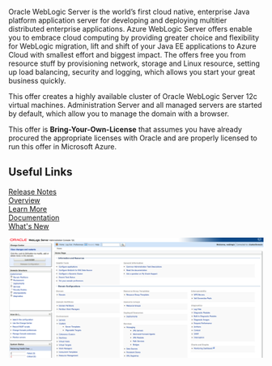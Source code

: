 Oracle WebLogic Server is the world’s first cloud native, enterprise Java platform application server for developing and deploying multitier distributed enterprise applications. Azure WebLogic Server offers enable you to embrace cloud computing by providing greater choice and flexibility for WebLogic migration, lift and shift of your Java EE applications to Azure Cloud with smallest effort and biggest impact. The offers free you from resource stuff by provisioning network, storage and Linux resource, setting up load balancing, security and logging, which allows you start your great business quickly.  

This offer creates a highly available cluster of Oracle WebLogic Server 12c virtual machines. Administration Server and all managed servers are started by default, which allow you to manage the domain with a browser.  

This offer is  **Bring-Your-Own-License** that assumes you have already procured the appropriate licenses with Oracle and are properly licensed to run this offer in Microsoft Azure.  

## Useful Links
[Release Notes](https://query.prod.cms.rt.microsoft.com/cms/api/am/binary/RE3TJ30)  
[Overview](https://www.oracle.com/middleware/weblogic/)  
[Learn More](https://www.oracle.com/middleware/technologies/weblogic.html)  
[Documentation](https://docs.oracle.com/middleware/12213/wls/index.html)  
[What's New](https://docs.oracle.com/middleware/12213/wls/NOTES/toc.htm)  

[![Video WebLogic Server on Azure IaaS](pictures/clusterdomain.png)](https://youtu.be/m7evI4lObcI "WebLogic Server on Azure IaaS - Click to Watch!")

